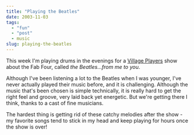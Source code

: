 ```yaml
---
title: "Playing the Beatles"
date: 2003-11-03
tags: 
  - "fun"
  - "post"
  - music
slug: playing-the-beatles
---
```


This week I'm playing drums in the evenings for a [Village Players](http://www.villageplayers.ch/Beatles.html) show about the Fab Four, called _the Beatles...from me to you_.

Although I've been listening a lot to the Beatles when I was younger, I've never actually played their music before, and it is challenging. Although the music that's been chosen is simple technically, it is really hard to get the right feel and groove, very laid back yet energetic. But we're getting there I think, thanks to a cast of fine musicians.

The hardest thing is getting rid of these catchy melodies after the show - my favorite songs tend to stick in my head and keep playing for hours once the show is over!
